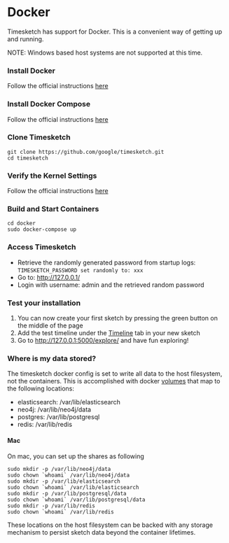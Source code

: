 # Docker

Timesketch has support for Docker. This is a convenient way of getting up and running.

NOTE: Windows based host systems are not supported at this time.

### Install Docker
Follow the official instructions [here](https://www.docker.com/community-edition)

### Install Docker Compose
Follow the official instructions [here](https://docs.docker.com/compose/install/)

### Clone Timesketch

```shell
git clone https://github.com/google/timesketch.git
cd timesketch
```
### Verify the Kernel Settings
Follow the official instructions [here](https://www.elastic.co/guide/en/elasticsearch/reference/6.4/docker.html#docker-cli-run-prod-mode)

### Build and Start Containers

```shell
cd docker
sudo docker-compose up
```

### Access Timesketch
* Retrieve the randomly generated password from startup logs: `TIMESKETCH_PASSWORD set randomly to: xxx`
* Go to: http://127.0.0.1/
* Login with username: admin and the retrieved random password

### Test your installation
1. You can now create your first sketch by pressing the green button on the middle of the page
2. Add the test timeline under the [Timeline](http://127.0.0.1:5000/sketch/1/timelines/) tab in your new sketch
3. Go to http://127.0.0.1:5000/explore/ and have fun exploring!

### Where is my data stored?
The timesketch docker config is set to write all data to the host filesystem, not the containers.  This is accomplished with docker [volumes](https://docs.docker.com/engine/admin/volumes/volumes/) that map to the following locations:

- elasticsearch: /var/lib/elasticsearch
- neo4j: /var/lib/neo4j/data
- postgres: /var/lib/postgresql
- redis: /var/lib/redis

#### Mac

On mac, you can set up the shares as following

```shell
sudo mkdir -p /var/lib/neo4j/data
sudo chown `whoami` /var/lib/neo4j/data
sudo mkdir -p /var/lib/elasticsearch
sudo chown `whoami` /var/lib/elasticsearch
sudo mkdir -p /var/lib/postgresql/data
sudo chown `whoami` /var/lib/postgresql/data
sudo mkdir -p /var/lib/redis
sudo chown `whoami` /var/lib/redis
```

These locations on the host filesystem can be backed with any storage mechanism to persist sketch data beyond the container lifetimes.




